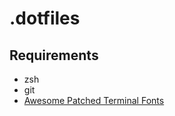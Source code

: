 # .dotfiles

## Requirements
* zsh
* git
* [Awesome Patched Terminal Fonts](https://github.com/gabrielelana/awesome-terminal-fonts/tree/patching-strategy/patched)
